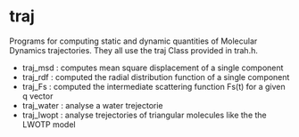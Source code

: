 # traj
Programs for computing static and dynamic quantities of Molecular Dynamics trajectories. They all use the traj Class provided in trah.h.

 - traj_msd   : computes mean square displacement of a single component
 - traj_rdf   : computed the radial distribution function of a single component
 - traj_Fs    : computed the intermediate scattering function Fs(t) for a given q vector
 - traj_water : analyse a water trejectorie
 - traj_lwopt : analyse trejectories of triangular molecules like the the LWOTP model
